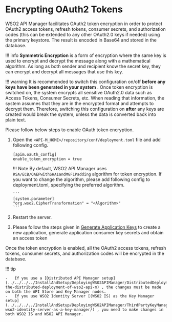 # Encrypting OAuth2 Tokens 

WSO2 API Manager facilitates OAuth2 token encryption in order to protect OAuth2 access tokens, refresh tokens, consumer secrets, and authorization codes (this can be extended to any other OAuth2.0 keys if needed) using the primary keystore. The result is encoded in Base64 and stored in the database. 

!!! info
        **Symmetric Encryption** is a form of encryption where the same key is used to encrypt and decrypt the message along with a mathematical algorithm. As long as both sender and recipient know the secret key, they can encrypt and decrypt all messages that use this key.

!!! warning
        It is recommended to switch this configuration on/off **before any keys have been generated in your system** . Once token encryption is switched on, the system encrypts all sensitive OAuth2.0 data such as Access Tokens, Consumer Secrets, etc. When reading that information, the system assumes that they are in the encrypted format and attempts to decrypt them. Therefore, switching this configuration on **after** any keys are created would break the system, unless the data is converted back into plain text.

Please follow below steps to enable OAuth token encryption. 

1.  Open the `<API-M_HOME>/repository/conf/deployment.toml` file and add following config.   

    ``` 
    [apim.oauth_config]
    enable_token_encryption = true
    ```

    !!! Note
        By default, WSO2 API Manager uses `RSA/ECB/OAEPwithSHA1andMGF1Padding` algorithm for token encryption. If you want to change the algorithm, please add following config to deployment.toml, specifying the preferred algorithm.
    
        ```
        [system.parameter]
        "org.wso2.CipherTransformation" = "<Algorithm>"
        ```
    
2.  Restart the server. 
3.  Please follow the steps given in [Generate Application Keys]({{base_path}}/Learn/ConsumeAPI/ManageApplication/GenerateKeys/generate-api-keys) to create a new application, generate application consumer key secrets and obtain an access token

 Once the token encryption is enabled, all the OAuth2 access tokens, refresh tokens, consumer secrets, and authorization codes will be encrypted in the database.


!!! tip

    -   If you use a [Distributed API Manager setup](../../../../InstallAndSetup/DeployingWSO2APIManager/DistributedDeployment/understanding-the-distributed-deployment-of-wso2-api-m) , the changes must be made on both the API Store and Key Manager nodes.
    -   If you use WSO2 Identity Server [(WSO2 IS) as the Key Manager setup](../../../../InstallAndSetup/DeployingWSO2APIManager/ThirdPartyKeyManager/configuring-wso2-identity-server-as-a-key-manager/) , you need to make changes in both WSO2 IS and WSO2 API Manager.


